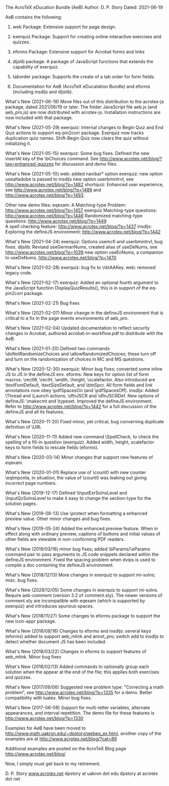 The AcroTeX eDucation Bundle (AeB)
Author: D. P. Story 
Dated: 2021-06-19

AeB contains the following:

1) web Package: Extensive support for page design.

2) exerquiz Package: Support for creating online interactive exercises and
   quizzes.

3) eforms Package: Extensive support for Acrobat forms and links

4) dljslib package: A package of JavaScript functions that extends the
   capability of exerquiz.

5) taborder package: Supports the create of a tab order for form fields.

6) Documentation for AeB (AcroTeX eDucatation Bundle) and eforms
   (including insdljs and dljslib).

What's New (2021-06-19) Move files out of this distribution to the 
  acrotex-js package, dated 2021/06/19 or later. The folder JavaScript
  file aeb.js (and aeb_pro.js) are now distributed with acrotex-js. Installation
  instructions are now included with that package.

What's New (2021-05-29)
  exerquiz: Internal changes to Begin Quiz and End Quiz actions to
    support eq-pin2corr package. Exerquiz now tracks duplication quiz names. 
    Shift-Begin Quiz now clears the quiz without initializing it. 

What's New (2021-05-15) 
  exerquiz: Some bug fixes. 
    Defined the new insertAt key of the \bChoices command. See
    http://www.acrotex.net/blog/?tag=enhanced-quizzes for discussion 
    and demo files.

What's New (2021-05-10) 
  web: added navibar* option
  exerquiz: new option usealtadobe is passed to insdljs
      new option userbmintrvl, see http://www.acrotex.net/blog/?p=1482
      shortquiz: Enhanced user experience, see http://www.acrotex.net/blog/?p=1489
      and http://www.acrotex.net/blog/?p=1493.
      
  Other new demo files: 
      eqexam: A Matching-type Problem: http://www.acrotex.net/blog/?p=1457
      exerquiz
        Matching-type questions: http://www.acrotex.net/blog/?p=1446
        Randomized matching-type questions: http://www.acrotex.net/blog/?p=1449                
        A spell checking feature: http://www.acrotex.net/blog/?p=1437
      insdljs: Exploring the defineJS environment: http://www.acrotex.net/blog/?p=1442
        
What's New (2021-04-24)
  exerquiz: Options usemcfi and userbmintrvl, bug fixes.
  dljslib: Revised useGermanNums, created alias of useDeNums, see http://www.acrotex.net/blog/?p=1039
    new option useEnNums, a companion to useDeNums, http://www.acrotex.net/blog/?p=1470

What's New (2021-02-28) exerquiz: bug fix to \rbtAAKey. web: removed legacy code.

What's New (2021-02-17) exerquiz: Added an optional fourth argument to the JavaScript
    function DisplayQuizResults(), this is in support of the eq-pin2corr 
    package.
    
What's New (2021-02-21) Bug fixes

What's New (2021-02-07) Minor change in the defineJS environment that is 
  critical to a fix in the page events environments of aeb_pro.

What's New (2021-02-04) Updated documentation to reflect security changes
  in Acrobat, authored acrobat-in-workflow.pdf to distribute with the AeB. 

What's New (2021-01-20) Defined two commands \doNotRandomizeChoices
  and \allowRandomizedChoices; these turn off and turn on the randomization
  of choices in MC and MS questions.

What's New (2020-12-30) 
  exerquiz: Minor bug fixes; converted some inline JS to JS in 
    the defineJS env. 
  eforms: New keys for option list of form macros: \rectW, \rectH,
    \width, \height, \scalefactor. Also introduced are \textFontDefault,
    \textSizeDefault, and \btnSpcr. All form fields and link annotations
    now obey \pdfSpacesOn (and \pdfSpacesOff).
  insdljs: Added \Thread and \Launch actions; \dfnJSCR and \dfnJSCRDef.
    New options of defineJS: \makecmt and \typeset. Improved the defineJS
    environment. Refer to http://www.acrotex.net/blog/?p=1442
    for a full discussion of the defineJS and all its features.
    
What's New (2020-11-20) Fixed minor, yet critical, bug converning duplicate
definition of \URI.

What's New (2020-11-11) Added new command \SpellCheck, to check the spelling 
of a fill-in question (exerquiz). Added width, height, scalefactor keys to 
form fields to rescale fields (eforms). 

What's New (2020-03-14) Minor changes that support new features of eqexam.

What's New (2020-01-01) Replace use of \count0 with new counter \eqtmpcnta, 
in situation, the value of \count0 was leaking out giving incorrect page 
numbers. 

What's New (2019-12-17) Defined \InputExrSolnsLevel and \InputQzSolnsLevel to
make it easy to change the section-type for the solution pages.

What's New (2019-08-13) Use \protect when formatting a enhanced preview value.
Other minor changes and bug fixes.

What's New (2019-05-24) Added the enhanced preview feature. When in effect 
along with ordinary preview, captions of buttons and initial values of other 
fields are viewable in non-conforming PDF readers. 

What's New (2019/03/16) minor bug fixes; added \bParams/\eParams command pair 
to pass arguments to JS code snippets declared within the defineJS 
environment. Fixed the spacing problem when dvips is used to compile a doc 
containing the defineJS environment. 

What's New (2018/12/13) More changes in exerquiz to support mi-solns; misc. bug fixes.

What's New (2028/12/05) Some changes in exerquiz to support mi-solns. Require aeb-comment
(version 3.2 of comment.sty). The newer versions of comment.sty are incompatible with
eqexam (which is supported by exerquiz) and introduces spurious spaces.

What's New (2018/11/27) Some changes to eforms package to support the new icon-appr
package.

What's New (2018/08/16) Changes to eforms and insdljs: several keys (eforms) added to
support aeb_mlink and annot_pro; switch add to insdljs to detect whether document JS
has been included.

What's New (2018/03/22) Changes in eforms to support features of aeb_mlink. Minor bug fixes

What's New (2018/02/13) Added commands to optionally group each solution when the appear
at the end of the file; this applies both exercises and quizzes.

What's New (2017/09/06) Suggested new problem type: "Correcting a math problem", see
http://www.acrotex.net/blog/?p=1335 for a demo. Better compatibility with luatex. Minor
bug fixes.

What's New (2017-08-08) Support for multi-letter variables, alternate appearances,
and interval repetition. The demo file for these features is
http://www.acrotex.net/blog/?p=1330

Examples for AeB have been moved to
http://www.math.uakron.edu/~dpstory/webeq_ex.html, another copy
of the examples are at http://www.acrotex.net/blog/?cat=89

Additional examples are posted on the AcroTeX Blog page
http://www.acrotex.net/blog/

Now, I simply must get back to my retirement.

D. P. Story
www.acrotex.net
dpstory at uakron dot edu
dpstory at acrotex dot net
